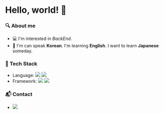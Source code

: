 # Hello, world! 👋
### 🔍 About me
- 💻 I'm interested in *BackEnd*.
- 💬 I'm can speak **Korean**. I'm learning **English**. I want to learn **Japanese** someday.
### 🔧 Tech Stack
- Language: <img src="https://img.shields.io/badge/Java-007396?style=flat-square&logo=Java&logoColor=white"/> <img src="https://img.shields.io/badge/C++-00599C?style=flat-square&logo=C++&logoColor=white"/> 
- Framework: <img src="https://img.shields.io/badge/Spring-6DB33F?style=flat-square&logo=Spring&logoColor=white"/> <img src="https://img.shields.io/badge/Spring Boot-6DB33F?style=flat-square&logo=Spring-Boot&logoColor=white"/>
### 📬 Contact
- <a href="mailto:ldhdpf2000@gmail.com" target="_blank"><img src="https://img.shields.io/badge/Gmail-EA4335?style=flat-square&logo=Gmail&logoColor=white"/></a>
